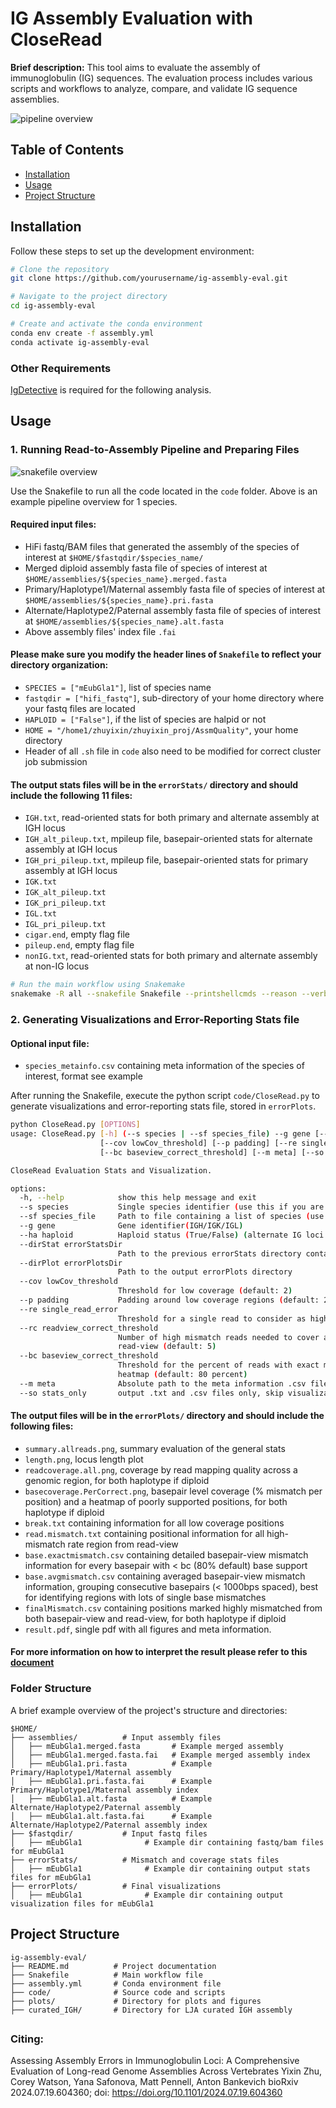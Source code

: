 # IG Assembly Evaluation with CloseRead

**Brief description:** This tool aims to evaluate the assembly of immunoglobulin (IG) sequences. The evaluation process includes various scripts and workflows to analyze, compare, and validate IG sequence assemblies.

![pipeline overview](plots/overview.png)

## Table of Contents

- [Installation](#installation)
- [Usage](#usage)
- [Project Structure](#project-structure)

## Installation

Follow these steps to set up the development environment:

```bash
# Clone the repository
git clone https://github.com/yourusername/ig-assembly-eval.git

# Navigate to the project directory
cd ig-assembly-eval

# Create and activate the conda environment
conda env create -f assembly.yml
conda activate ig-assembly-eval
```

### Other Requirements

[IgDetective](https://github.com/Immunotools/IgDetective.git) is required for the following analysis.

## Usage
### 1. Running Read-to-Assembly Pipeline and Preparing Files

![snakefile overview](plots/dag_snake.png)

Use the Snakefile to run all the code located in the `code` folder. Above is an example pipeline overview for 1 species.

#### Required input files:

- HiFi fastq/BAM files that generated the assembly of the species of interest at `$HOME/$fastqdir/$species_name/`
- Merged diploid assembly fasta file of species of interest at `$HOME/assemblies/${species_name}.merged.fasta`
- Primary/Haplotype1/Maternal assembly fasta file of species of interest at `$HOME/assemblies/${species_name}.pri.fasta`
- Alternate/Haplotype2/Paternal assembly fasta file of species of interest at `$HOME/assemblies/${species_name}.alt.fasta`
- Above assembly files' index file `.fai`


#### Please make sure you modify the header lines of `Snakefile` to reflect your directory organization:

- `SPECIES = ["mEubGla1"]`, list of species name
- `fastqdir = ["hifi_fastq"]`,  sub-directory of your home directory where your fastq files are located
- `HAPLOID = ["False"]`,  if the list of species are halpid or not
- `HOME = "/home1/zhuyixin/zhuyixin_proj/AssmQuality"`,  your home directory
- Header of all `.sh` file in `code` also need to be modified for correct cluster job submission

#### The output stats files will be in the `errorStats/` directory and should include the following 11 files:

- `IGH.txt`, read-oriented stats for both primary and alternate assembly at IGH locus
- `IGH_alt_pileup.txt`, mpileup file, basepair-oriented stats for alternate assembly at IGH locus
- `IGH_pri_pileup.txt`, mpileup file, basepair-oriented stats for primary assembly at IGH locus
- `IGK.txt`
- `IGK_alt_pileup.txt`
- `IGK_pri_pileup.txt`
- `IGL.txt`
- `IGL_pri_pileup.txt`
- `cigar.end`, empty flag file
- `pileup.end`, empty flag file
- `nonIG.txt`, read-oriented stats for both primary and alternate assembly at non-IG locus

```bash
# Run the main workflow using Snakemake
snakemake -R all --snakefile Snakefile --printshellcmds --reason --verbose --latency-wait 60000 --cores all
```
### 2. Generating Visualizations and Error-Reporting Stats file

#### Optional input file:
- `species_metainfo.csv` containing meta information of the species of interest, format see example

After running the Snakefile, execute the python script `code/CloseRead.py` to generate visualizations and error-reporting stats file, stored in `errorPlots`.
```bash
python CloseRead.py [OPTIONS]
usage: CloseRead.py [-h] (--s species | --sf species_file) --g gene [--ha haploid] --dirStat errorStatsDir --dirPlot errorPlotsDir
                    [--cov lowCov_threshold] [--p padding] [--re single_read_error] [--rc readview_correct_threshold]
                    [--bc baseview_correct_threshold] [--m meta] [--so stats_only]

CloseRead Evaluation Stats and Visualization.

options:
  -h, --help            show this help message and exit
  --s species           Single species identifier (use this if you are providing one species)
  --sf species_file     Path to file containing a list of species (use this if you are providing multiple species)
  --g gene              Gene identifier(IGH/IGK/IGL)
  --ha haploid          Haploid status (True/False) (alternate IG loci will not be shown if too short or has multiple)
  --dirStat errorStatsDir
                        Path to the previous errorStats directory containing mpileup file
  --dirPlot errorPlotsDir
                        Path to the output errorPlots directory
  --cov lowCov_threshold
                        Threshold for low coverage (default: 2)
  --p padding           Padding around low coverage regions (default: 2000bps)
  --re single_read_error
                        Threshold for a single read to consider as high mismatch (default: 0.01)
  --rc readview_correct_threshold
                        Number of high mismatch reads needed to cover a position for it to be considered as high mismatch rate position from
                        read-view (default: 5)
  --bc baseview_correct_threshold
                        Threshold for the percent of reads with exact match at a position for it to be considered as well-supported, used in
                        heatmap (default: 80 percent)
  --m meta              Absolute path to the meta information .csv file, used for generating pdf.
  --so stats_only       output .txt and .csv files only, skip visualization
```

#### The output files will be in the `errorPlots/` directory and should include the following files:

- `summary.allreads.png`, summary evaluation of the general stats
- `length.png`, locus length plot
- `readcoverage.all.png`, coverage by read mapping quality across a genomic region, for both haplotype if diploid
- `basecoverage.PerCorrect.png`, basepair level coverage (% mismatch per position) and a heatmap of poorly supported positions, for both haplotype if diploid
- `break.txt` containing information for all low coverage positions
- `read.mismatch.txt` containing positional information for all high-mismatch rate region from read-view
- `base.exactmismatch.csv` containing detailed basepair-view mismatch information for every basepair with < bc (80% default) base support
- `base.avgmismatch.csv` containing averaged basepair-view mismatch information, grouping consecutive basepairs (< 1000bps spaced), best for identifying regions with lots of single base mismatches
- `finalMismatch.csv` containing positions marked highly mismatched from both basepair-view and read-view, for both haplotype if diploid
- `result.pdf`, single pdf with all figures and meta information. 

#### For more information on how to interpret the result please refer to this [document](https://docs.google.com/document/d/1QOh3Z6noqZ7x-u70QhQv4VhQOrCJJ1hz_NEmvBDaT_A/pub) 

### Folder Structure

A brief example overview of the project's structure and directories:

```plaintext
$HOME/
├── assemblies/          # Input assembly files
│   ├── mEubGla1.merged.fasta       # Example merged assembly
│   ├── mEubGla1.merged.fasta.fai   # Example merged assembly index
│   ├── mEubGla1.pri.fasta          # Example Primary/Haplotype1/Maternal assembly
│   ├── mEubGla1.pri.fasta.fai      # Example Primary/Haplotype1/Maternal assembly index
│   ├── mEubGla1.alt.fasta          # Example Alternate/Haplotype2/Paternal assembly
│   ├── mEubGla1.alt.fasta.fai      # Example Alternate/Haplotype2/Paternal assembly index
├── $fastqdir/           # Input fastq files
│   ├── mEubGla1              # Example dir containing fastq/bam files for mEubGla1
├── errorStats/          # Mismatch and coverage stats files
│   ├── mEubGla1              # Example dir containing output stats files for mEubGla1
├── errorPlots/          # Final visualizations
│   ├── mEubGla1              # Example dir containing output visualization files for mEubGla1
```

## Project Structure

```plaintext
ig-assembly-eval/
├── README.md          # Project documentation
├── Snakefile          # Main workflow file
├── assembly.yml       # Conda environment file
├── code/              # Source code and scripts
├── plots/             # Directory for plots and figures
├── curated_IGH/       # Directory for LJA curated IGH assembly
```

## 
### Citing:

Assessing Assembly Errors in Immunoglobulin Loci: A Comprehensive Evaluation of Long-read Genome Assemblies Across Vertebrates
Yixin Zhu, Corey Watson, Yana Safonova, Matt Pennell, Anton Bankevich
bioRxiv 2024.07.19.604360; doi: https://doi.org/10.1101/2024.07.19.604360
